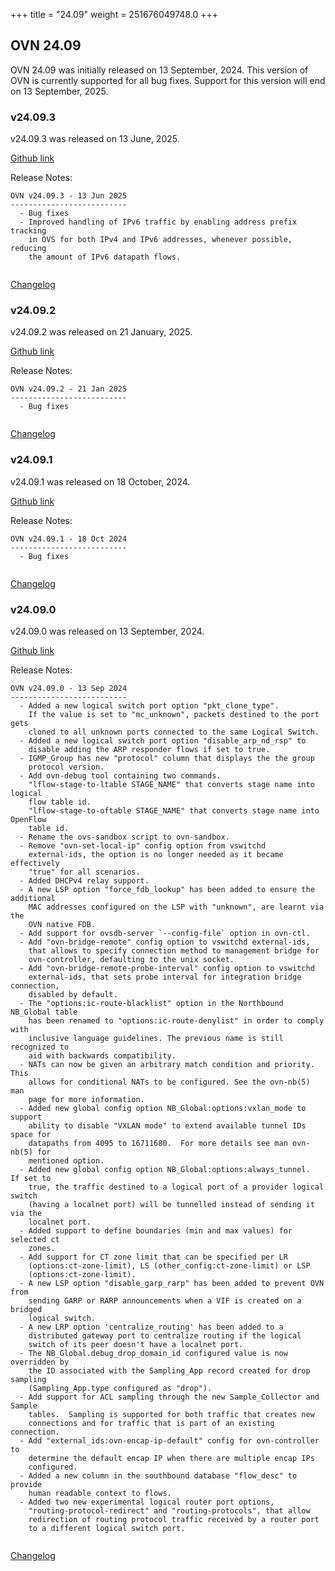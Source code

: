 +++
title = "24.09"
weight = 251676049748.0
+++

## OVN 24.09 

OVN 24.09 was initially released on 13 September, 2024. 
This version of OVN is currently supported for all bug fixes. 
Support for this version will end on 13 September, 2025. 

### v24.09.3
v24.09.3 was released on 13 June, 2025.

[Github link](https://github.com/ovn-org/ovn/releases/tag/v24.09.3)

Release Notes:
```
OVN v24.09.3 - 13 Jun 2025
--------------------------
  - Bug fixes
  - Improved handling of IPv6 traffic by enabling address prefix tracking
    in OVS for both IPv4 and IPv6 addresses, whenever possible, reducing
    the amount of IPv6 datapath flows.


```
[Changelog](../changelog_v24.09.3)

### v24.09.2
v24.09.2 was released on 21 January, 2025.

[Github link](https://github.com/ovn-org/ovn/releases/tag/v24.09.2)

Release Notes:
```
OVN v24.09.2 - 21 Jan 2025
--------------------------
  - Bug fixes


```
[Changelog](../changelog_v24.09.2)

### v24.09.1
v24.09.1 was released on 18 October, 2024.

[Github link](https://github.com/ovn-org/ovn/releases/tag/v24.09.1)

Release Notes:
```
OVN v24.09.1 - 18 Oct 2024
--------------------------
  - Bug fixes


```
[Changelog](../changelog_v24.09.1)

### v24.09.0
v24.09.0 was released on 13 September, 2024.

[Github link](https://github.com/ovn-org/ovn/releases/tag/v24.09.0)

Release Notes:
```
OVN v24.09.0 - 13 Sep 2024
--------------------------
  - Added a new logical switch port option "pkt_clone_type".
    If the value is set to "mc_unknown", packets destined to the port gets
    cloned to all unknown ports connected to the same Logical Switch.
  - Added a new logical switch port option "disable_arp_nd_rsp" to
    disable adding the ARP responder flows if set to true.
  - IGMP_Group has new "protocol" column that displays the the group
    protocol version.
  - Add ovn-debug tool containing two commands.
    "lflow-stage-to-ltable STAGE_NAME" that converts stage name into logical
    flow table id.
    "lflow-stage-to-oftable STAGE_NAME" that converts stage name into OpenFlow
    table id.
  - Rename the ovs-sandbox script to ovn-sandbox.
  - Remove "ovn-set-local-ip" config option from vswitchd
    external-ids, the option is no longer needed as it became effectively
    "true" for all scenarios.
  - Added DHCPv4 relay support.
  - A new LSP option "force_fdb_lookup" has been added to ensure the additional
    MAC addresses configured on the LSP with "unknown", are learnt via the
    OVN native FDB.
  - Add support for ovsdb-server `--config-file` option in ovn-ctl.
  - Add "ovn-bridge-remote" config option to vswitchd external-ids,
    that allows to specify connection method to management bridge for
    ovn-controller, defaulting to the unix socket.
  - Add "ovn-bridge-remote-probe-interval" config option to vswitchd
    external-ids, that sets probe interval for integration bridge connection,
    disabled by default.
  - The "options:ic-route-blacklist" option in the Northbound NB_Global table
    has been renamed to "options:ic-route-denylist" in order to comply with
    inclusive language guidelines. The previous name is still recognized to
    aid with backwards compatibility.
  - NATs can now be given an arbitrary match condition and priority. This
    allows for conditional NATs to be configured. See the ovn-nb(5) man
    page for more information.
  - Added new global config option NB_Global:options:vxlan_mode to support
    ability to disable "VXLAN mode" to extend available tunnel IDs space for
    datapaths from 4095 to 16711680.  For more details see man ovn-nb(5) for
    mentioned option.
  - Added new global config option NB_Global:options:always_tunnel.  If set to
    true, the traffic destined to a logical port of a provider logical switch
    (having a localnet port) will be tunnelled instead of sending it via the
    localnet port.
  - Added support to define boundaries (min and max values) for selected ct
    zones.
  - Add support for CT zone limit that can be specified per LR
    (options:ct-zone-limit), LS (other_config:ct-zone-limit) or LSP
    (options:ct-zone-limit).
  - A new LSP option "disable_garp_rarp" has been added to prevent OVN from
    sending GARP or RARP announcements when a VIF is created on a bridged
    logical switch.
  - A new LRP option 'centralize_routing' has been added to a
    distributed gateway port to centralize routing if the logical
    switch of its peer doesn't have a localnet port.
  - The NB_Global.debug_drop_domain_id configured value is now overridden by
    the ID associated with the Sampling_App record created for drop sampling
    (Sampling_App.type configured as "drop").
  - Add support for ACL sampling through the new Sample_Collector and Sample
    tables.  Sampling is supported for both traffic that creates new
    connections and for traffic that is part of an existing connection.
  - Add "external_ids:ovn-encap-ip-default" config for ovn-controller to
    determine the default encap IP when there are multiple encap IPs
    configured.
  - Added a new column in the southbound database "flow_desc" to provide
    human readable context to flows.
  - Added two new experimental logical router port options,
    "routing-protocol-redirect" and "routing-protocols", that allow
    redirection of routing protocol traffic received by a router port
    to a different logical switch port.


```
[Changelog](../changelog_v24.09.0)
